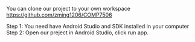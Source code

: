 You can clone our project to your own workspace 
https://github.com/zming1206/COMP7506

Step 1: You need have Android Studio and SDK installed in your computer
Step 2: Open our preject in Android Studio, click run app. 
